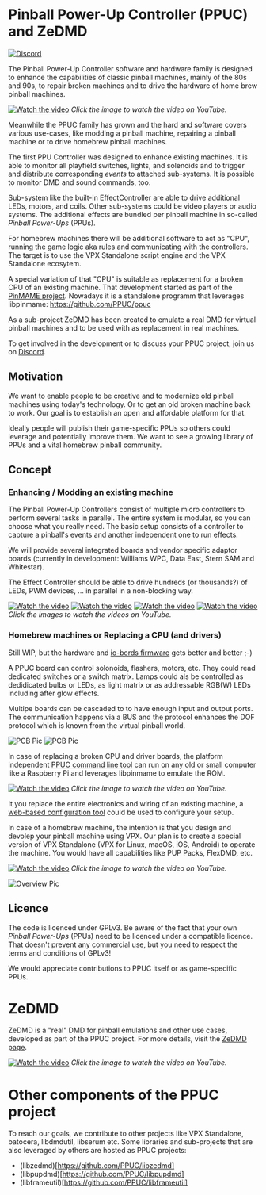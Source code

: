 # Pinball Power-Up Controller (PPUC) and ZeDMD
[![Discord](https://img.shields.io/discord/759478464733642814.svg?logo=discord&logoColor=white&color=5865F2&label=Discord)](https://discord.gg/fkkk4MbBn5)

The Pinball Power-Up Controller software and hardware family is designed to enhance the capabilities of classic pinball
machines, mainly of the 80s and 90s, to repair broken machines and to drive the hardware of home brew pinball machines.

[![Watch the video](https://img.youtube.com/vi/-LGO8dxLg2c/hqdefault.jpg)](https://youtu.be/-LGO8dxLg2c)
*Click the image to watch the video on YouTube.*

Meanwhile the PPUC family has grown and the hard and software covers various use-cases, like modding a pinball machine,
repairing a pinball machine or to drive homebrew pinball machines.

The first PPU Controller was designed to enhance existing machines. It is able to monitor all playfield switches, lights,
and solenoids and to trigger and distribute corresponding *events* to attached sub-systems.
It is possible to monitor DMD and sound commands, too.

Sub-system like the built-in EffectController are able to drive additional LEDs, motors, and coils.
Other sub-systems could be video players or audio systems. The additional effects are bundled per pinball machine in
so-called *Pinball Power-Ups* (PPUs).

For homebrew machines there will be additional software to act as "CPU", running the game logic aka rules and
communicating with the controllers. The target is to use the VPX Standalone script engine and the VPX Standalone ecosytem.

A special variation of that "CPU" is suitable as replacement for a broken CPU of an existing machine.
That development started as part of the [PinMAME project](https://github.com/vpinball/pinmame/tree/master/src/ppuc).
Nowadays it is a standalone programm that leverages libpinmame: https://github.com/PPUC/ppuc

As a sub-project ZeDMD has been created to emulate a real DMD for virtual pinball machines and to be used with as
replacement in real machines.

To get involved in the development or to discuss your PPUC project, join us on [Discord](https://discord.gg/fkkk4MbBn5).

## Motivation

We want to enable people to be creative and to modernize old pinball machines using today's technology.
Or to get an old broken machine back to work.
Our goal is to establish an open and affordable platform for that.

Ideally people will publish their game-specific PPUs so others could
leverage and potentially improve them. We want to see a growing library of PPUs and a vital homebrew pinball community.  

## Concept

### Enhancing / Modding an existing machine

The Pinball Power-Up Controllers consist of multiple micro controllers to perform several tasks in parallel. The entire
system is modular, so you can choose what you really need. The basic setup consists of a controller to capture a
pinball's events and another independent one to run effects.

We will provide several integrated boards and vendor specific adaptor boards (currently in development: Williams WPC,
Data East, Stern SAM and Whitestar).

The Effect Controller should be able to drive hundreds (or thousands?) of LEDs, PWM devices, ... in parallel in a
non-blocking way.

[![Watch the video](https://img.youtube.com/vi/LCGjzt88AMo/default.jpg)](https://youtu.be/LCGjzt88AMo)
[![Watch the video](https://img.youtube.com/vi/L5reBPVoL4c/default.jpg)](https://youtu.be/L5reBPVoL4c)
[![Watch the video](https://img.youtube.com/vi/4dq9ez786GY/default.jpg)](https://youtu.be/4dq9ez786GY)
[![Watch the video](https://img.youtube.com/vi/aY2foJ0kw9o/default.jpg)](https://youtu.be/aY2foJ0kw9o)
*Click the images to watch the videos on YouTube.*

### Homebrew machines or Replacing a CPU (and drivers)

Still WIP, but the hardware and [io-bords firmware](https://github.com/PPUC/io-boards) gets better and better ;-)

A PPUC board can control solonoids, flashers, motors, etc. They could read dedicated switches or a
switch matrix.
Lamps could als be controlled as dedidicated bulbs or LEDs, as light matrix or as addressable RGB(W) LEDs including
after glow effects.

Multipe boards can be cascaded to to have enough input and output ports. The communication happens via a BUS and the
protocol enhances the DOF protocol which is known from the virtual pinball world.

![PCB Pic](https://github.com/PPUC/Hardware_IO_16_8_1/blob/main/IO_16_8_1/PCB_V010_TH.jpg)
![PCB Pic](https://github.com/PPUC/Hardware_Out_8x10/blob/master/Out_8x10/PCB_Out_8x10.jpg)

In case of replacing a broken CPU and driver boards, the platform independent
[PPUC command line tool](https://github.com/PPUC/ppuc) can run on any old or small computer like a Raspberry Pi
and leverages libpinmame to emulate the ROM.

[![Watch the video](https://img.youtube.com/vi/BKefBGnp9Js/hqdefault.jpg)](https://youtu.be/BKefBGnp9Js)
*Click the image to watch the video on YouTube.*

It you replace the entire electronics and wiring of an existing machine, a
[web-based configuration tool](https://github.com/PPUC/config-tool) could be used to configure your setup.

In case of a homebrew machine, the intention is that you design and devolep your pinball machine using VPX.
Our plan is to create a special version of VPX Standalone (VPX for Linux, macOS, iOS, Android) to operate the machine.
You would have all capabilities like PUP Packs, FlexDMD, etc.

[![Watch the video](https://img.youtube.com/vi/MTMMOd1anZY/hqdefault.jpg)](https://youtu.be/MTMMOd1anZY)
*Click the image to watch the video on YouTube.*

![Overview Pic](images/overview.png)

## Licence

The code is licenced under GPLv3. Be aware of the fact that your own *Pinball Power-Ups* (PPUs) need to be licenced
under a compatible licence.
That doesn't prevent any commercial use, but you need to respect the terms and conditions of GPLv3!

We would appreciate contributions to PPUC itself or as game-specific PPUs.

# ZeDMD

ZeDMD is a "real" DMD for pinball emulations and other use cases, developed as part of the PPUC project.
For more details, visit the [ZeDMD page](https://github.com/PPUC/ZeDMD).

[![Watch the video](https://img.youtube.com/vi/B6D00oB4Co8/hqdefault.jpg)](https://youtu.be/B6D00oB4Co8)
*Click the image to watch the video on YouTube.*

# Other components of the PPUC project

To reach our goals, we contribute to other projects like VPX Standalone, batocera, libdmdutil, libserum etc.
Some libraries and sub-projects that are also leveraged by others are hosted as PPUC projects:

- (libzedmd)[https://github.com/PPUC/libzedmd]
- (libpupdmd)[https://github.com/PPUC/libpupdmd]
- (libframeutil)[https://github.com/PPUC/libframeutil]
 

